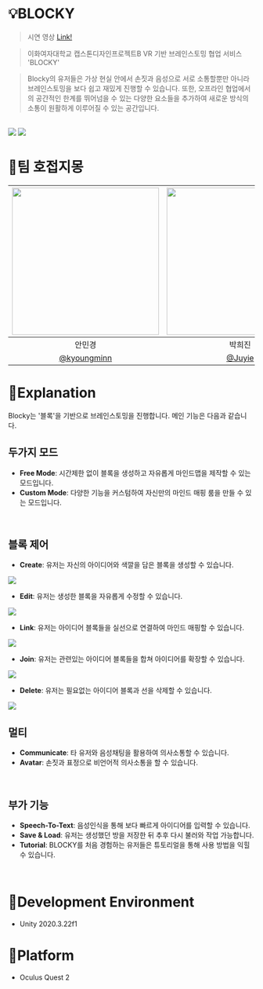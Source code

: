 # 💡BLOCKY
> 시연 영상 [Link!](https://youtu.be/V3QSEXzdALA)

> 이화여자대학교 캡스톤디자인프로젝트B VR 기반 브레인스토밍 협업 서비스 'BLOCKY'

> Blocky의 유저들은 가상 현실 안에서 손짓과 음성으로 서로 소통할뿐만 아니라 브레인스토밍을 보다 쉽고 재밌게 진행할 수 있습니다. 또한, 오프라인 협업에서의 공간적인 한계를 뛰어넘을 수 있는 다양한 요소들을 추가하여 새로운 방식의 소통이 원활하게 이루어질 수 있는 공간입니다. 

<br/>   

<img src="https://user-images.githubusercontent.com/55428816/172293761-e656b4b6-4168-456b-9e95-b917894d1161.png"> 
<img src= "https://user-images.githubusercontent.com/55428816/172293907-218d2ff2-c158-415f-82c8-9fc15b6fa7d4.png">

<br/>

# 📌팀 호접지몽 
|<img src="https://user-images.githubusercontent.com/55428816/172295714-de0a680e-9a20-4982-be59-626d17382a13.png" width=300/>|<img src="https://user-images.githubusercontent.com/55428816/172295823-35ff63a7-a964-41cf-9fb5-75e356228116.png" width=300/>|<img src="https://user-images.githubusercontent.com/55428816/172295888-c6acb7f6-bca0-4c6e-b043-62f7cb261745.png" width=300/>|
|:-:|:-:|:-:|
|안민경|박희진|황주이|
| [@kyoungminn](https://github.com/Kyoungminn) | [@Juyie](https://github.com/Juyie) | [@rajoo1120](https://github.com/rajoo1120) 

# 📌Explanation
Blocky는 '블록'을 기반으로 브레인스토밍을 진행합니다. 메인 기능은 다음과 같습니다.
<br/>

## 두가지 모드
- **Free Mode**: 시간제한 없이 블록을 생성하고 자유롭게 마인드맵을 제작할 수 있는 모드입니다. 
- **Custom Mode**: 다양한 기능을 커스텀하여 자신만의 마인드 매핑 룸을 만들 수 있는 모드입니다. 

<br/>

## 블록 제어
- **Create**: 유저는 자신의 아이디어와 색깔을 담은 블록을 생성할 수 있습니다. 
<img src= "https://user-images.githubusercontent.com/55428816/172294263-a3ca827c-b978-45c9-ae73-3807d5d04ad7.gif"> 

- **Edit**: 유저는 생성한 블록을 자유롭게 수정할 수 있습니다. 
<img src= "https://user-images.githubusercontent.com/55428816/172294718-b5a7ae06-82ca-4cf2-b620-d30e69fe9e9f.gif">


- **Link**: 유저는 아이디어 블록들을 실선으로 연결하여 마인드 매핑할 수 있습니다.
<img src= "https://user-images.githubusercontent.com/55428816/172295018-de25b1b6-19be-49e8-b0d8-5bfebaf06bde.gif">  

- **Join**: 유저는 관련있는 아이디어 블록들을 합쳐 아이디어를 확장할 수 있습니다.
<img src= "https://user-images.githubusercontent.com/55428816/172295130-e154582a-cfc2-4784-8f05-0f66d9c67a89.gif">  

- **Delete**: 유저는 필요없는 아이디어 블록과 선을 삭제할 수 있습니다. 
<img src= "https://user-images.githubusercontent.com/55428816/172295226-c0e454ff-8ffa-41fc-a72a-d2397432e583.gif">  


<br/>

## 멀티
- **Communicate**: 타 유저와 음성채팅을 활용하여 의사소통할 수 있습니다.
- **Avatar**: 손짓과 표정으로 비언어적 의사소통을 할 수 있습니다. 

<br/>

## 부가 기능
- **Speech-To-Text**: 음성인식을 통해 보다 빠르게 아이디어를 입력할 수 있습니다. 
- **Save & Load**: 유저는 생성했던 방을 저장한 뒤 추후 다시 불러와 작업 가능합니다.
- **Tutorial**: BLOCKY를 처음 경험하는 유저들은 튜토리얼을 통해 사용 방법을 익힐 수 있습니다.  

<br/>

# 📌Development Environment 

* Unity 2020.3.22f1

# 📌Platform

* Oculus Quest 2
